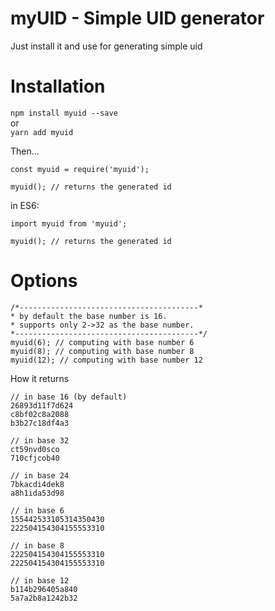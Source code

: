 # myUID - Simple UID generator

Just install it and use for generating simple uid

# Installation

`npm install myuid --save`
<br> or <br>
`yarn add myuid`

Then...

```
const myuid = require('myuid');

myuid(); // returns the generated id
```

in ES6:

```
import myuid from 'myuid';

myuid(); // returns the generated id
```

# Options
```
/*----------------------------------------*
* by default the base number is 16.
* supports only 2->32 as the base number.
*-----------------------------------------*/
myuid(6); // computing with base number 6
myuid(8); // computing with base number 8
myuid(12); // computing with base number 12
```

How it returns 
```
// in base 16 (by default)
26893d11f7d624
c8bf02c8a2088
b3b27c18df4a3

// in base 32
ct59nvd0sco
710cfjcob40

// in base 24
7bkacdi4dek8
a8h1ida53d98

// in base 6
155442533105314350430
222504154304155553310

// in base 8
222504154304155553310
222504154304155553310

// in base 12
b114b296405a840
5a7a2b8a1242b32
```
